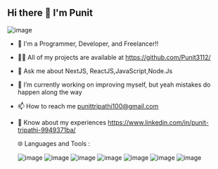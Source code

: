 ## Hi there 👋 I'm Punit

<!--
**Punit3112/Punit3112** is a ✨ _special_ ✨ repository because its `README.md` (this file) appears on your GitHub profile.

Here are some ideas to get you started:

- 🔭 I’m currently working on ...
- 🌱 I’m currently learning ...
- 👯 I’m looking to collaborate on ...
- 🤔 I’m looking for help with ...
- 💬 Ask me about ...
- 📫 How to reach me: ...
- 😄 Pronouns: ...
- ⚡ Fun fact: ...
-->
![image](https://github.com/user-attachments/assets/9083017e-b6d8-4bfe-bebf-b1d65321891f)
- 🧑 I'm a Programmer, Developer, and Freelancer!!
- 👨‍💻 All of my projects are available at https://github.com/Punit3112/
- 💬 Ask me about NextJS, ReactJS,JavaScript,Node.Js
- 🔭 I’m currently working on improving myself, but yeah mistakes do happen along the way
- 📫 How to reach me punittripathi100@gmail.com
- 📄 Know about my experiences https://www.linkedin.com/in/punit-tripathi-9949371ba/

  🌐 Languages and Tools :

  ![image](https://github.com/user-attachments/assets/6f93a1c9-69ce-4050-9a34-076b2546bcdd)
  ![image](https://github.com/user-attachments/assets/591add1c-8057-439e-9bec-bfcb0338978f)
  ![image](https://github.com/user-attachments/assets/50960fdc-db57-4888-850e-a6784dc7defc)
  ![image](https://github.com/user-attachments/assets/3905f7a6-ca6b-4ce0-a387-25d43c271416)
  ![image](https://github.com/user-attachments/assets/aaaeb738-8529-4354-b033-4c7b5170f906)
  ![image](https://github.com/user-attachments/assets/c6cbdf64-01f7-453a-b4bd-cbcb054da8ff)
  ![image](https://github.com/user-attachments/assets/5ec1288f-67b5-4c7b-b82c-279cc784ca4e)







